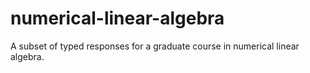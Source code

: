 # numerical-linear-algebra
A subset of typed responses for a graduate course in numerical linear algebra.

